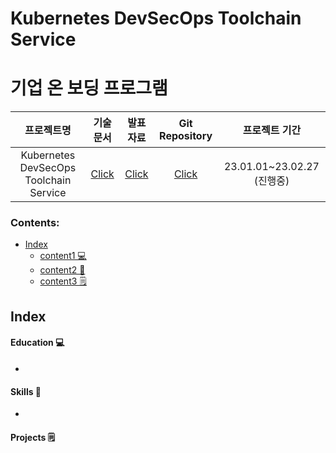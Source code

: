 # Kubernetes DevSecOps Toolchain Service

# 기업 온 보딩 프로그램
 프로젝트명 | 기술문서 | 발표자료 | Git Repository |프로젝트 기간 
:-------------: | :-------------: | :-------------: | :-------------: | :-------------:
 Kubernetes DevSecOps Toolchain Service | [Click](https://docs.google.com/document/d/1J8BytOKemftXYb__78tb3sMjvePZRvlattjNzb2GuOg/edit?usp=sharing) | [Click](https://www.notion.so/Main-Page-fe35c46b02d84682b73b5a394b44182f) | [Click](https://github.com/onesenal/Innogrid_Project.git) | 23.01.01~23.02.27 (진행중)
 
### Contents:
  - [Index](#Index)
      - [content1 💻](#Education-)
      - [content2 🚀](#Skills-)
      - [content3 🗒](#Projects-)

## Index

#### Education 💻
- 

#### Skills 🚀
- 

#### Projects 🗒


 

